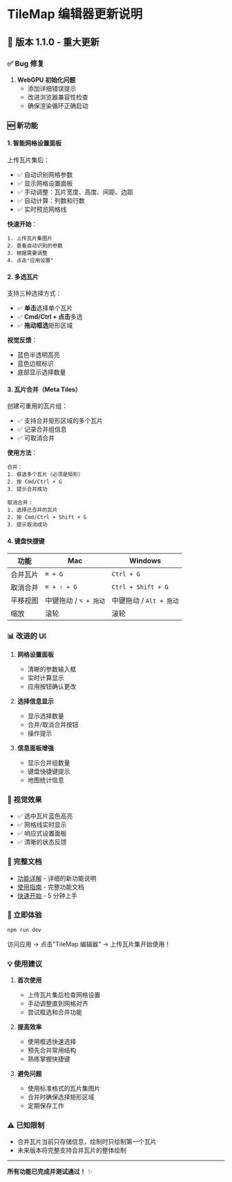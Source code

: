 # TileMap 编辑器更新说明

## 🎉 版本 1.1.0 - 重大更新

### ✅ Bug 修复

1. **WebGPU 初始化问题**
   - 添加详细错误提示
   - 改进浏览器兼容性检查
   - 确保渲染循环正确启动

### 🆕 新功能

#### 1. 智能网格设置面板

上传瓦片集后：
- ✅ 自动识别网格参数
- ✅ 显示网格设置面板
- ✅ 手动调整：瓦片宽度、高度、间距、边距
- ✅ 自动计算：列数和行数
- ✅ 实时预览网格线

**快速开始**：
```
1. 上传瓦片集图片
2. 查看自动识别的参数
3. 根据需要调整
4. 点击"应用设置"
```

#### 2. 多选瓦片

支持三种选择方式：
- ✅ **单击**选择单个瓦片
- ✅ **Cmd/Ctrl + 点击**多选
- ✅ **拖动框选**矩形区域

**视觉反馈**：
- 蓝色半透明高亮
- 蓝色边框标识
- 底部显示选择数量

#### 3. 瓦片合并（Meta Tiles）

创建可重用的瓦片组：
- ✅ 支持合并矩形区域的多个瓦片
- ✅ 记录合并组信息
- ✅ 可取消合并

**使用方法**：
```
合并：
1. 框选多个瓦片（必须是矩形）
2. 按 Cmd/Ctrl + G
3. 提示合并成功

取消合并：
1. 选择已合并的瓦片
2. 按 Cmd/Ctrl + Shift + G
3. 提示取消成功
```

#### 4. 键盘快捷键

| 功能 | Mac | Windows |
|------|-----|---------|
| 合并瓦片 | `⌘ + G` | `Ctrl + G` |
| 取消合并 | `⌘ + ⇧ + G` | `Ctrl + Shift + G` |
| 平移视图 | 中键拖动 / `⌥ + 拖动` | 中键拖动 / `Alt + 拖动` |
| 缩放 | 滚轮 | 滚轮 |

### 📊 改进的 UI

1. **网格设置面板**
   - 清晰的参数输入框
   - 实时计算显示
   - 应用按钮确认更改

2. **选择信息显示**
   - 显示选择数量
   - 合并/取消合并按钮
   - 操作提示

3. **信息面板增强**
   - 显示合并组数量
   - 键盘快捷键提示
   - 地图统计信息

### 🎨 视觉效果

- ✅ 选中瓦片蓝色高亮
- ✅ 网格线实时显示
- ✅ 响应式设置面板
- ✅ 清晰的状态反馈

### 📝 完整文档

- [功能详解](./src/map/TILEMAP_FEATURES.md) - 详细的新功能说明
- [使用指南](./src/map/README.md) - 完整功能文档
- [快速开始](./src/map/QUICKSTART.md) - 5 分钟上手

### 🚀 立即体验

```bash
npm run dev
```

访问应用 → 点击"TileMap 编辑器" → 上传瓦片集开始使用！

### 💡 使用建议

1. **首次使用**
   - 上传瓦片集后检查网格设置
   - 手动调整直到网格对齐
   - 尝试框选和合并功能

2. **提高效率**
   - 使用框选快速选择
   - 预先合并常用结构
   - 熟练掌握快捷键

3. **避免问题**
   - 使用标准格式的瓦片集图片
   - 合并时确保选择矩形区域
   - 定期保存工作

### ⚠️ 已知限制

- 合并瓦片当前只存储信息，绘制时只绘制第一个瓦片
- 未来版本将完整支持合并瓦片的整体绘制

---

**所有功能已完成并测试通过！** ✨

